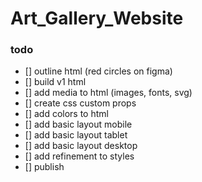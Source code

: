 # Art_Gallery_Website

### todo
- [] outline html (red circles on figma)
- [] build v1 html
- [] add media to html (images, fonts, svg)
- [] create css custom props
- [] add colors to html
- [] add basic layout mobile
- [] add basic layout tablet
- [] add basic layout desktop
- [] add refinement to styles
- [] publish